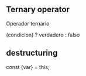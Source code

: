 ## Ternary operator

Operador ternario

(condicion) ? verdadero : falso

## destructuring

const {var} = this;
